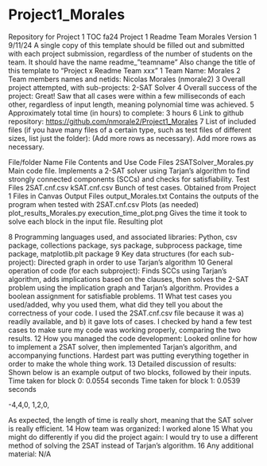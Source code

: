 # Project1_Morales
Repository for Project 1 TOC fa24
Project 1 Readme Team Morales
Version 1 9/11/24
A single copy of this template should be filled out and submitted with each project submission, regardless of the number of students on the team. It should have the name readme_”teamname”
Also change the title of this template to “Project x Readme Team xxx”
1
Team Name: Morales
2
Team members names and netids: Nicolas Morales (nmorale2)
3
Overall project attempted, with sub-projects: 2-SAT Solver
4
Overall success of the project: Great! Saw that all cases were within a few milliseconds of each other, regardless of input length, meaning polynomial time was achieved.
5
Approximately total time (in hours) to complete: 3 hours
6
Link to github repository: https://github.com/nmorale2/Project1_Morales 
7
List of included files (if you have many files of a certain type, such as test files of different sizes, list just the folder): (Add more rows as necessary). Add more rows as necessary.

File/folder Name
File Contents and Use
Code Files
2SATSolver_Morales.py
Main code file. Implements a 2-SAT solver using Tarjan’s algorithm to find strongly connected components (SCCs) and checks for satisfiability.
Test Files
2SAT.cnf.csv
kSAT.cnf.csv
Bunch of test cases. Obtained from Project 1 Files in Canvas
Output Files
output_Morales.txt
Contains the outputs of the program when tested with 2SAT.cnf.csv
Plots (as needed)
plot_results_Morales.py
execution_time_plot.png
Gives the time it took to solve each block in the input file.
Resulting plot



8
Programming languages used, and associated libraries: Python, csv package, collections package, sys package, subprocess package, time package, matplotlib.plt package
9
Key data structures (for each sub-project): Directed graph in order to use Tarjan’s algorithm
10
General operation of code (for each subproject): Finds SCCs using Tarjan’s algorithm, adds implications based on the clauses, then solves the 2-SAT problem using the implication graph and Tarjan’s algorithm. Provides a boolean assignment for satisfiable problems.
11
What test cases you used/added, why you used them, what did they tell you about the correctness of your code.
I used the 2SAT.cnf.csv file because it was a) readily available, and b) it gave lots of cases. I checked by hand a few test cases to make sure my code was working properly, comparing the two results.
12
How you managed the code development: Looked online for how to implement a 2SAT solver, then implemented Tarjan’s algorithm, and accompanying functions. Hardest part was putting everything together in order to make the whole thing work.
13
Detailed discussion of results: Shown below is an example output of two blocks, followed by their inputs.
Time taken for block 0: 0.0554 seconds
Time taken for block 1: 0.0539 seconds

-4,4,0,
1,2,0,

As expected, the length of time is really short, meaning that the SAT solver is really efficient.
14
How team was organized: I worked alone
15
What you might do differently if you did the project again: I would try to use a different method of solving the 2SAT instead of Tarjan’s algorithm.
16
Any additional material: N/A


